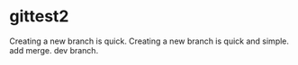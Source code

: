 # gittest2
Creating a new branch is quick.
Creating a new branch is quick and simple.
add merge.
dev branch.
